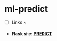 # ml-predict

 - [ ] Links ~
 - <h4>Flask site: <a href="http://brenda.pythonanywhere.com/" target="_blank">PREDICT</a> </h4>

